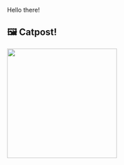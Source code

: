 Hello there!



## 🖼️ Catpost!

<sub>
    <img src="https://cdn2.thecatapi.com/images/mwhTuaBXv.jpg" height="256">
</sub>

